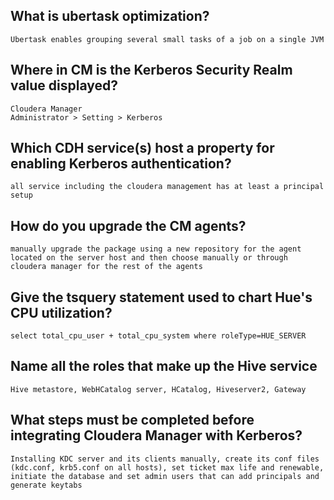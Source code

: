 ## What is ubertask optimization?
```
Ubertask enables grouping several small tasks of a job on a single JVM
```

## Where in CM is the Kerberos Security Realm value displayed?
```
Cloudera Manager
Administrator > Setting > Kerberos
```

## Which CDH service(s) host a property for enabling Kerberos authentication?
```
all service including the cloudera management has at least a principal setup
```

## How do you upgrade the CM agents?
```
manually upgrade the package using a new repository for the agent located on the server host and then choose manually or through cloudera manager for the rest of the agents
```

## Give the tsquery statement used to chart Hue's CPU utilization?
```
select total_cpu_user + total_cpu_system where roleType=HUE_SERVER
```

## Name all the roles that make up the Hive service
```
Hive metastore, WebHCatalog server, HCatalog, Hiveserver2, Gateway
```

## What steps must be completed before integrating Cloudera Manager with Kerberos?
```
Installing KDC server and its clients manually, create its conf files (kdc.conf, krb5.conf on all hosts), set ticket max life and renewable, initiate the database and set admin users that can add principals and generate keytabs
```

